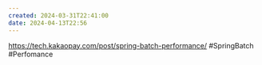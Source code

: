 ```yaml
---
created: 2024-03-31T22:41:00
date: 2024-04-13T22:56
---
```

https://tech.kakaopay.com/post/spring-batch-performance/
#SpringBatch
#Perfomance